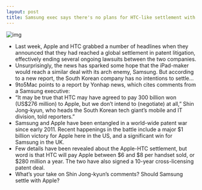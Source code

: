 ```yaml
---
layout: post
title: Samsung exec says there's no plans for HTC-like settlement with Apple
---
```

![img](http://media.idownloadblog.com/wp-content/uploads/2012/11/Shin-Jong-Kyun-Senior-Executive-Samsung.jpg)
* Last week, Apple and HTC grabbed a number of headlines when they announced that they had reached a global settlement in patent litigation, effectively ending several ongoing lawsuits between the two companies.
* Unsurprisingly, the news has sparked some hope that the iPad-maker would reach a similar deal with its arch enemy, Samsung. But according to a new report, the South Korean company has no intentions to settle…
* 9to5Mac points to a report by Yonhap news, which cites comments from a Samsung executive:
* “It may be true that HTC may have agreed to pay 300 billion won (US$276 million) to Apple, but we don’t intend to (negotiate) at all,” Shin Jong-kyun, who heads the South Korean tech giant’s mobile and IT division, told reporters.”
* Samsung and Apple have been entangled in a world-wide patent war since early 2011. Recent happenings in the battle include a major $1 billion victory for Apple here in the US, and a significant win for Samsung in the UK.
* Few details have been revealed about the Apple-HTC settlement, but word is that HTC will pay Apple between $6 and $8 per handset sold, or $280 million a year. The two have also signed a 10-year cross-licensing patent deal.
* What’s your take on Shin Jong-kyun’s comments? Should Samsung settle with Apple?


